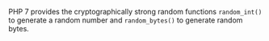 PHP 7 provides the cryptographically strong random functions `random_int()` to generate a random number and `random_bytes()` to generate random bytes.
